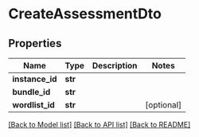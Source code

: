 # CreateAssessmentDto


## Properties
Name | Type | Description | Notes
------------ | ------------- | ------------- | -------------
**instance_id** | **str** |  | 
**bundle_id** | **str** |  | 
**wordlist_id** | **str** |  | [optional] 

[[Back to Model list]](../README.md#documentation-for-models) [[Back to API list]](../README.md#documentation-for-api-endpoints) [[Back to README]](../README.md)


